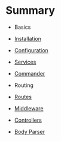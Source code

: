# Summary

* Basics

* [Installation](README.md)
* [Configuration](config.md)
* [Services](services.md)
* [Commander](commander.md)

* Routing

* [Routes](routing.md)
* [Middleware](middleware.md)
* [Controllers](controller.md)
* [Body Parser](body-parser.md)



